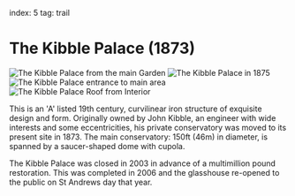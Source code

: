 index: 5
tag: trail

# The Kibble Palace (1873)

![The Kibble Palace from the main Garden](image:kibble-palace.jpg)
![The Kibble Palace in 1875](image:kibble-1875.jpg)
![The Kibble Palace entrance to main area](image:kibble-interior.jpg)
![The Kibble Palace Roof from Interior](image:kibble-interior2.jpg)

This is an 'A' listed 19th century, curvilinear iron
structure of exquisite design and form. Originally
owned by John Kibble, an engineer with wide interests
and some eccentricities, his private conservatory was
moved to its present site in 1873. The main
conservatory: 150ft (46m) in diameter, is spanned by a
saucer-shaped dome with cupola.


The Kibble Palace was closed in 2003 in advance of a
multimillion pound restoration. This was completed in
2006 and the glasshouse re-opened to the public on St
Andrews day that year.
